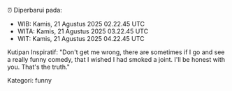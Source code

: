 ⏰ Diperbarui pada:
- WIB: Kamis, 21 Agustus 2025 02.22.45 UTC
- WITA: Kamis, 21 Agustus 2025 03.22.45 UTC
- WIT: Kamis, 21 Agustus 2025 04.22.45 UTC

Kutipan Inspiratif:
"Don't get me wrong, there are sometimes if I go and see a really funny comedy, that I wished I had smoked a joint. I'll be honest with you. That's the truth."


Kategori: funny

